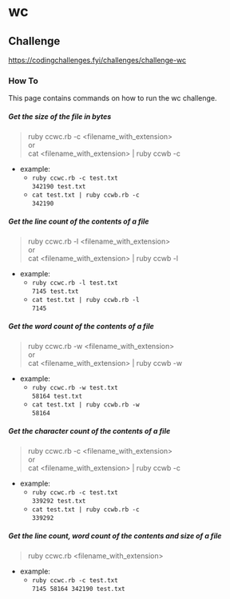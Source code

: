 # wc

## Challenge 
https://codingchallenges.fyi/challenges/challenge-wc

### How To
This page contains commands on how to run the wc challenge.

##### Get the size of the file in bytes

> ruby ccwc.rb -c <filename_with_extension> <br>
> or <br>
> cat <filename_with_extension> | ruby ccwb -c
* example: <br>
  - `ruby ccwc.rb -c test.txt` <br>
  `342190 test.txt`
  - `cat test.txt | ruby ccwb.rb -c` <br>
  `342190`
  
##### Get the line count of the contents of a file 

> ruby ccwc.rb -l <filename_with_extension> <br>
> or <br>
> cat <filename_with_extension> | ruby ccwb -l
* example: <br>
  - `ruby ccwc.rb -l test.txt` <br>
  `7145 test.txt`
  - `cat test.txt | ruby ccwb.rb -l` <br>
  `7145`

##### Get the word count of the contents of a file

> ruby ccwc.rb -w <filename_with_extension> <br>
> or <br>
> cat <filename_with_extension> | ruby ccwb -w
* example: <br>
  - `ruby ccwc.rb -w test.txt` <br>
  `58164 test.txt`
  - `cat test.txt | ruby ccwb.rb -w` <br>
  `58164`

##### Get the character count of the contents of a file

> ruby ccwc.rb -c <filename_with_extension> <br>
> or <br>
> cat <filename_with_extension> | ruby ccwb -c
* example: <br>
  - `ruby ccwc.rb -c test.txt` <br>
  `339292 test.txt`
  - `cat test.txt | ruby ccwb.rb -c` <br>
  `339292`

##### Get the line count, word count of the contents and size of a file

> ruby ccwc.rb <filename_with_extension> <br>
* example: <br>
  - `ruby ccwc.rb -c test.txt` <br>
  `7145 58164 342190 test.txt`
